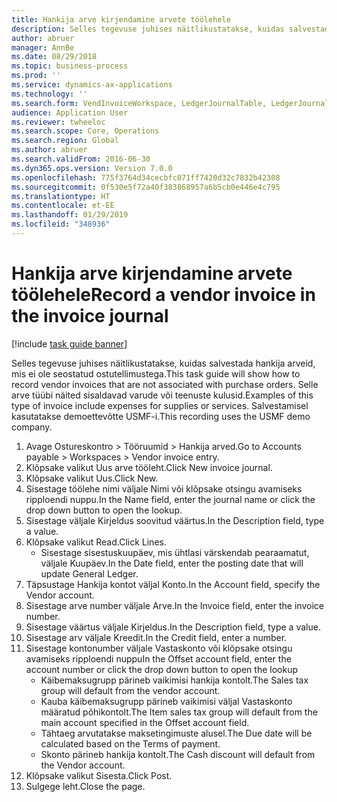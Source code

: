```yaml
---
title: Hankija arve kirjendamine arvete töölehele
description: Selles tegevuse juhises näitlikustatakse, kuidas salvestada hankija arveid, mis ei ole seostatud ostutellimustega.
author: abruer
manager: AnnBe
ms.date: 08/29/2018
ms.topic: business-process
ms.prod: ''
ms.service: dynamics-ax-applications
ms.technology: ''
ms.search.form: VendInvoiceWorkspace, LedgerJournalTable, LedgerJournalTransVendInvoice
audience: Application User
ms.reviewer: twheeloc
ms.search.scope: Core, Operations
ms.search.region: Global
ms.author: abruer
ms.search.validFrom: 2016-06-30
ms.dyn365.ops.version: Version 7.0.0
ms.openlocfilehash: 775f3764d34cecbfc071ff7420d32c7832b42308
ms.sourcegitcommit: 0f530e5f72a40f383868957a6b5cb0e446e4c795
ms.translationtype: HT
ms.contentlocale: et-EE
ms.lasthandoff: 01/29/2019
ms.locfileid: "348936"
---
```

# <a name="record-a-vendor-invoice-in-the-invoice-journal"></a><span data-ttu-id="efae6-103">Hankija arve kirjendamine arvete töölehele</span><span class="sxs-lookup"><span data-stu-id="efae6-103">Record a vendor invoice in the invoice journal</span></span>

[!include [task guide banner](../../includes/task-guide-banner.md)]

<span data-ttu-id="efae6-104">Selles tegevuse juhises näitlikustatakse, kuidas salvestada hankija arveid, mis ei ole seostatud ostutellimustega.</span><span class="sxs-lookup"><span data-stu-id="efae6-104">This task guide will show how to record vendor invoices that are not associated with purchase orders.</span></span> <span data-ttu-id="efae6-105">Selle arve tüübi näited sisaldavad varude või teenuste kulusid.</span><span class="sxs-lookup"><span data-stu-id="efae6-105">Examples of this type of invoice include expenses for supplies or services.</span></span>  <span data-ttu-id="efae6-106">Salvestamisel kasutatakse demoettevõtte USMF-i.</span><span class="sxs-lookup"><span data-stu-id="efae6-106">This recording uses the USMF demo company.</span></span>

1. <span data-ttu-id="efae6-107">Avage Ostureskontro > Tööruumid > Hankija arved.</span><span class="sxs-lookup"><span data-stu-id="efae6-107">Go to Accounts payable > Workspaces > Vendor invoice entry.</span></span>
2. <span data-ttu-id="efae6-108">Klõpsake valikut Uus arve tööleht.</span><span class="sxs-lookup"><span data-stu-id="efae6-108">Click New invoice journal.</span></span>
3. <span data-ttu-id="efae6-109">Klõpsake valikut Uus.</span><span class="sxs-lookup"><span data-stu-id="efae6-109">Click New.</span></span>
4. <span data-ttu-id="efae6-110">Sisestage töölehe nimi väljale Nimi või klõpsake otsingu avamiseks ripploendi nuppu.</span><span class="sxs-lookup"><span data-stu-id="efae6-110">In the Name field, enter the journal name or click the drop down button to open the lookup.</span></span>
5. <span data-ttu-id="efae6-111">Sisestage väljale Kirjeldus soovitud väärtus.</span><span class="sxs-lookup"><span data-stu-id="efae6-111">In the Description field, type a value.</span></span>
6. <span data-ttu-id="efae6-112">Klõpsake valikut Read.</span><span class="sxs-lookup"><span data-stu-id="efae6-112">Click Lines.</span></span>
    * <span data-ttu-id="efae6-113">Sisestage sisestuskuupäev, mis ühtlasi värskendab pearaamatut, väljale Kuupäev.</span><span class="sxs-lookup"><span data-stu-id="efae6-113">In the Date field, enter the posting date that will update General Ledger.</span></span>  
7. <span data-ttu-id="efae6-114">Täpsustage Hankija kontot väljal Konto.</span><span class="sxs-lookup"><span data-stu-id="efae6-114">In the Account field, specify the Vendor account.</span></span>
8. <span data-ttu-id="efae6-115">Sisestage arve number väljale Arve.</span><span class="sxs-lookup"><span data-stu-id="efae6-115">In the Invoice field, enter the invoice number.</span></span>
9. <span data-ttu-id="efae6-116">Sisestage väärtus väljale Kirjeldus.</span><span class="sxs-lookup"><span data-stu-id="efae6-116">In the Description field, type a value.</span></span>
10. <span data-ttu-id="efae6-117">Sisestage arv väljale Kreedit.</span><span class="sxs-lookup"><span data-stu-id="efae6-117">In the Credit field, enter a number.</span></span>
11. <span data-ttu-id="efae6-118">Sisestage kontonumber väljale Vastaskonto või klõpsake otsingu avamiseks ripploendi nuppu</span><span class="sxs-lookup"><span data-stu-id="efae6-118">In the Offset account field, enter the account number or click the drop down button to open the lookup</span></span>
    * <span data-ttu-id="efae6-119">Käibemaksugrupp pärineb vaikimisi hankija kontolt.</span><span class="sxs-lookup"><span data-stu-id="efae6-119">The Sales tax group will default from the vendor account.</span></span>  
    * <span data-ttu-id="efae6-120">Kauba käibemaksugrupp pärineb vaikimisi väljal Vastaskonto määratud põhikontolt.</span><span class="sxs-lookup"><span data-stu-id="efae6-120">The Item sales tax group will default from the main account specified in the Offset account field.</span></span>  
    * <span data-ttu-id="efae6-121">Tähtaeg arvutatakse maksetingimuste alusel.</span><span class="sxs-lookup"><span data-stu-id="efae6-121">The Due date will be calculated based on the Terms of payment.</span></span>  
    * <span data-ttu-id="efae6-122">Skonto pärineb hankija kontolt.</span><span class="sxs-lookup"><span data-stu-id="efae6-122">The Cash discount will default from the Vendor account.</span></span>  
12. <span data-ttu-id="efae6-123">Klõpsake valikut Sisesta.</span><span class="sxs-lookup"><span data-stu-id="efae6-123">Click Post.</span></span>
13. <span data-ttu-id="efae6-124">Sulgege leht.</span><span class="sxs-lookup"><span data-stu-id="efae6-124">Close the page.</span></span>

